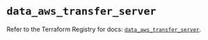 # `data_aws_transfer_server`

Refer to the Terraform Registry for docs: [`data_aws_transfer_server`](https://registry.terraform.io/providers/hashicorp/aws/6.3.0/docs/data-sources/transfer_server).
